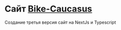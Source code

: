 # Сайт [Bike-Caucasus](https://bike-caucasus.ru)

Создание третья версия сайт на NextJs и Typescript
